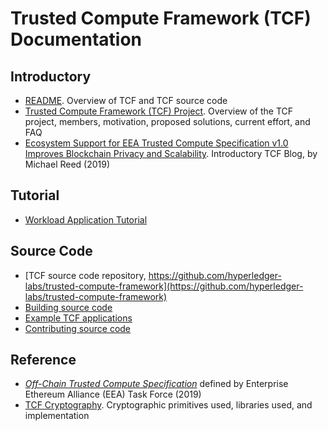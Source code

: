 # Trusted Compute Framework (TCF) Documentation

## Introductory
* [README](../README.md). Overview of TCF and TCF source code
* [Trusted Compute Framework (TCF) Project](https://wiki.hyperledger.org/pages/viewpage.action?pageId=16324764). Overview of the TCF project, members, motivation, proposed solutions, current effort, and FAQ
* [Ecosystem Support for EEA Trusted Compute Specification v1.0 Improves Blockchain Privacy and Scalability](https://software.intel.com/en-us/articles/ecosystem-support-for-eea-trusted-compute-specification-v10-improves-blockchain-privacy-and). Introductory TCF Blog, by Michael Reed (2019)

## Tutorial
* [Workload Application Tutorial](workload-tutorial/)

## Source Code
* [TCF source code repository, https://github.com/hyperledger-labs/trusted-compute-framework](https://github.com/hyperledger-labs/trusted-compute-framework)
* [Building source code](../BUILD.md)
* [Example TCF applications](../examples/apps/)
* [Contributing source code](../CONTRIBUTING.md)

## Reference
* [ _Off-Chain Trusted Compute Specification_](https://entethalliance.github.io/trusted-computing/spec.html) defined by Enterprise Ethereum Alliance (EEA) Task Force (2019)
* [TCF Cryptography](../tc/sgx/common/crypto/README.md). Cryptographic primitives used, libraries used, and implementation

